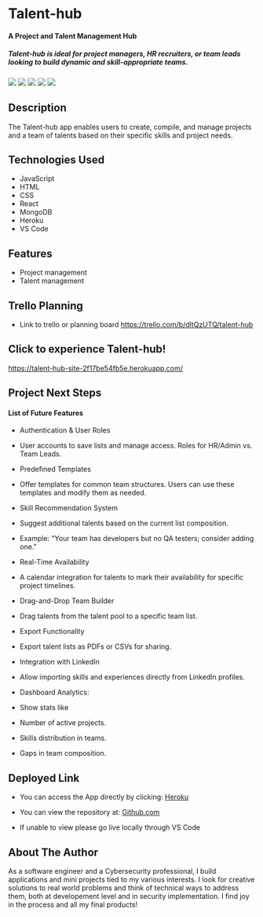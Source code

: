 # Talent-hub

#### A Project and Talent Management Hub

##### Talent-hub is ideal for project managers, HR recruiters, or team leads looking to build dynamic and skill-appropriate teams.

<img src="https://i.imgur.com/C0svsPU.jpegt" />

<img src="https://i.imgur.com/v8rmRW4.jpeg" />

<img src="https://i.imgur.com/OG6iFKi.jpeg" />

<img src="https://i.imgur.com/QR88qzW.jpeg" />

<img src="https://i.imgur.com/6XumU3D.jpg" />

## Description
The Talent-hub app enables users to create, compile, and manage projects and a team of talents based on their specific skills and project needs.

## <a name="technologiesused"></a>Technologies Used
* JavaScript
* HTML
* CSS
* React
* MongoDB
* Heroku
* VS Code

## Features
* Project management
* Talent management

## Trello Planning
* Link to trello or planning board 
https://trello.com/b/dltQzUTQ/talent-hub


## Click to experience Talent-hub!
https://talent-hub-site-2f17be54fb5e.herokuapp.com/



## <a name="nextsteps"></a>Project Next Steps
#### List of Future Features
* Authentication & User Roles
* User accounts to save lists and manage access. Roles for HR/Admin vs. Team Leads.

* Predefined Templates
* Offer templates for common team structures. Users can use these templates and modify them as needed.

* Skill Recommendation System
* Suggest additional talents based on the current list composition.
* Example: "Your team has developers but no QA testers; consider adding one."

* Real-Time Availability
* A calendar integration for talents to mark their availability for specific project timelines.

* Drag-and-Drop Team Builder
* Drag talents from the talent pool to a specific team list.

* Export Functionality
* Export talent lists as PDFs or CSVs for sharing.

* Integration with LinkedIn
* Allow importing skills and experiences directly from LinkedIn profiles.
* Dashboard Analytics:

* Show stats like
* Number of active projects.
* Skills distribution in teams.
* Gaps in team composition.

## <a name="deployment"></a>Deployed Link
* You can access the App directly by clicking:
[Heroku](https://talent-hub-site-2f17be54fb5e.herokuapp.com/)

* You can view the repository at:
[Github.com](https://github.com/conwuka86/Talent-Hub)

* If unable to view please go live locally through VS Code

## <a name="author"></a>About The Author
As a software engineer and a Cybersecurity professional, I build applications and mini projects tied to my various interests. I look for creative solutions to real world problems and think of technical ways to address them, both at developement level and in security implementation. I find joy in the process and all my final products!
    